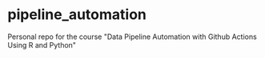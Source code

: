 # pipeline_automation
Personal repo for the course "Data Pipeline Automation with Github Actions Using R and Python"
